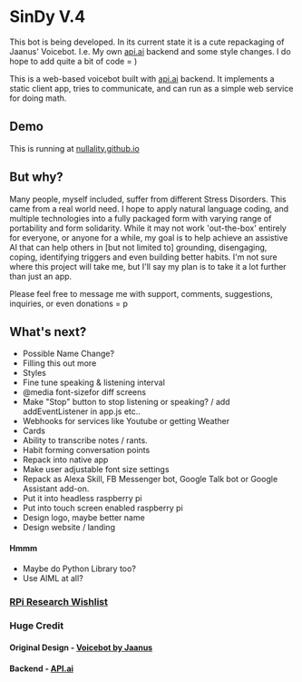 # SinDy V.4

This bot is being developed. In its current state it is a cute repackaging of Jaanus' Voicebot. I.e. My own [api.ai](https://api.ai) backend and some style changes. I do hope to add quite a bit of code = )

This is a web-based voicebot built with [api.ai](https://api.ai) backend. It implements a static client app, tries to communicate, and can run as a simple web service for doing math.

## Demo

This is running at [nullality.github.io](https://nullality.github.io)

## But why?

Many people, myself included, suffer from different Stress Disorders. This came from a real world need. I hope to apply natural language coding, and multiple technologies into a fully packaged form with varying range of portability and form solidarity. While it may not work 'out-the-box' entirely for everyone, or anyone for a while, my goal is to help achieve an assistive AI that can help others in [but not limited to] grounding, disengaging, coping, identifying triggers and even building better habits. I'm not sure where this project will take me, but I'll say my plan is to take it a lot further than just an app.
 
 Please feel free to message me with support, comments, suggestions, inquiries, or even donations = p
 
 ## What's next?
 - Possible Name Change? 
 - Filling this out more
 - Styles
 - Fine tune speaking & listening interval
 - @media font-sizefor diff screens
 - Make "Stop" button to stop listening or speaking? / add addEventListener in app.js etc..
 - Webhooks for services like Youtube or getting Weather
 - Cards
 - Ability to transcribe notes / rants.
 - Habit forming conversation points
 - Repack into native app
 - Make user adjustable font size settings
 - Repack as Alexa Skill, FB Messenger bot, Google Talk bot or Google Assistant add-on.
 - Put it into headless raspberry pi
 - Put into touch screen enabled raspberry pi
 - Design logo, maybe better name
 - Design website / landing
 
 #### Hmmm
 - Maybe do Python Library too?
 - Use AIML at all?
 
### [RPi Research Wishlist](https://github.com/nullality/nullality.github.io/blob/master/RPiList.md)

### Huge Credit
#### Original Design - [Voicebot by Jaanus](https://github.com/jaanus/voicebot)
#### Backend - [API.ai](https://www.api.ai/)
